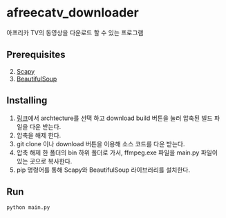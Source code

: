 # afreecatv_downloader

아프리카 TV의 동영상을 다운로드 할 수 있는 프로그램

## Prerequisites

2. [Scapy]("https://scapy.readthedocs.io/en/latest/")
3. [BeautifulSoup]("https://www.crummy.com/software/BeautifulSoup/bs4/doc/") 


## Installing
1. [링크]("https://ffmpeg.zeranoe.com/builds/")에서
 archtecture를 선택 하고 download build 버튼을 눌러 압축된 빌드 파일을 다운 받는다.
2. 압축을 해제 한다.
3. git clone 이나 download 버튼을 이용해 소스 코드를 다운 받는다.
4. 압축 해제 한 폴더의 bin 하위 폴더로 가서, ffmpeg.exe 파일을 main.py 파일이 있는 곳으로 복사한다.
5. pip 명령어를 통해 Scapy와 BeautifulSoup 라이브러리를 설치한다.

## Run
```python main.py```
